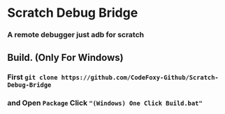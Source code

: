 # Scratch Debug Bridge
### A remote debugger just adb for scratch
## Build. (Only For Windows)
### First ```git clone https://github.com/CodeFoxy-Github/Scratch-Debug-Bridge```
### and Open ```Package``` Click ```"(Windows) One Click Build.bat"```
